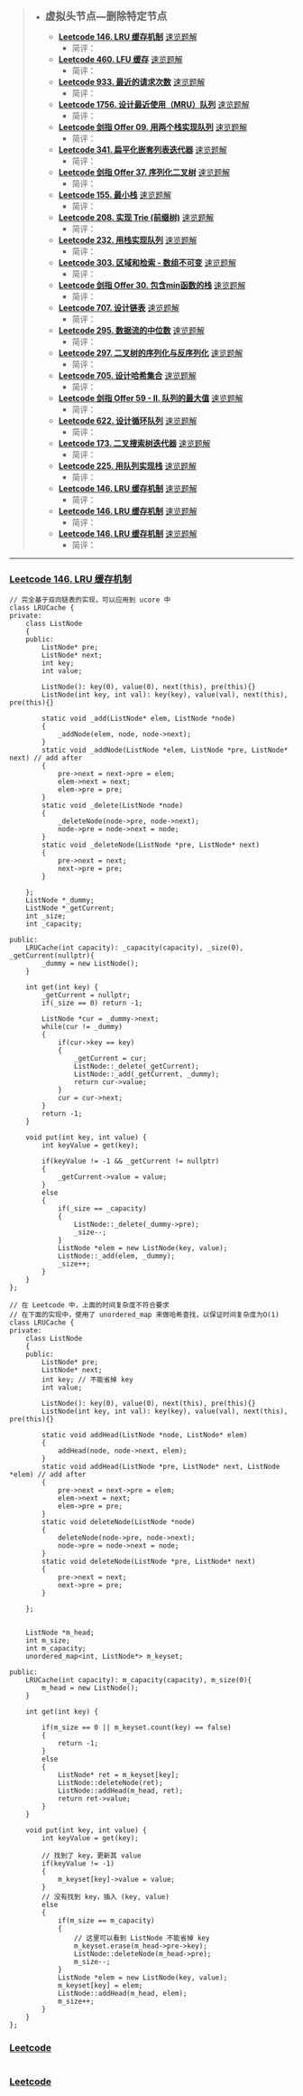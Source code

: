 >
> - <font size=4>**虚拟头节点—删除特定节点**</font>
>
>   - **[Leetcode 146. LRU 缓存机制](https://leetcode-cn.com/problems/lru-cache/)** [速览题解](#146)
>     - 简评：
>   - **[Leetcode 460. LFU 缓存](https://leetcode-cn.com/problems/lfu-cache/)** [速览题解](#460)
>     - 简评：
>   - **[Leetcode 933. 最近的请求次数](https://leetcode-cn.com/problems/number-of-recent-calls/)** [速览题解](#933)
>     - 简评：
>   - **[Leetcode 1756. 设计最近使用（MRU）队列](https://leetcode-cn.com/problems/design-most-recently-used-queue/)** [速览题解](#1756)
>     - 简评：
>   - **[Leetcode 剑指 Offer 09. 用两个栈实现队列](https://leetcode-cn.com/problems/yong-liang-ge-zhan-shi-xian-dui-lie-lcof/)** [速览题解](#09)
>     - 简评：
>   - **[Leetcode 341. 扁平化嵌套列表迭代器](https://leetcode-cn.com/problems/flatten-nested-list-iterator/)** [速览题解](#341)
>     - 简评：
>   - **[Leetcode 剑指 Offer 37. 序列化二叉树](https://leetcode-cn.com/problems/xu-lie-hua-er-cha-shu-lcof/)** [速览题解](#146)
>     - 简评：
>   - **[Leetcode 155. 最小栈](https://leetcode-cn.com/problems/min-stack/)** [速览题解](#155)
>     - 简评：
>   - **[Leetcode 208. 实现 Trie (前缀树)](https://leetcode-cn.com/problems/implement-trie-prefix-tree/)** [速览题解](#146)
>     - 简评：
>   - **[Leetcode 232. 用栈实现队列](https://leetcode-cn.com/problems/implement-queue-using-stacks/)** [速览题解](#146)
>     - 简评：
>   - **[Leetcode 303. 区域和检索 - 数组不可变](https://leetcode-cn.com/problems/range-sum-query-immutable/)** [速览题解](#146)
>     - 简评：
>   - **[Leetcode 剑指 Offer 30. 包含min函数的栈](https://leetcode-cn.com/problems/bao-han-minhan-shu-de-zhan-lcof/)** [速览题解](#146)
>     - 简评：
>   - **[Leetcode 707. 设计链表](https://leetcode-cn.com/problems/design-linked-list/)** [速览题解](#146)
>     - 简评：
>   - **[Leetcode 295. 数据流的中位数](https://leetcode-cn.com/problems/find-median-from-data-stream/)** [速览题解](#146)
>     - 简评：
>   - **[Leetcode 297. 二叉树的序列化与反序列化](https://leetcode-cn.com/problems/serialize-and-deserialize-binary-tree/)** [速览题解](#146)
>     - 简评：
>   - **[Leetcode 705. 设计哈希集合](https://leetcode-cn.com/problems/design-hashset/)** [速览题解](#146)
>     - 简评：
>   - **[Leetcode 剑指 Offer 59 - II. 队列的最大值](https://leetcode-cn.com/problems/dui-lie-de-zui-da-zhi-lcof/)** [速览题解](#146)
>     - 简评：
>   - **[Leetcode 622. 设计循环队列](https://leetcode-cn.com/problems/design-circular-queue/)** [速览题解](#146)
>     - 简评：
>   - **[Leetcode 173. 二叉搜索树迭代器](https://leetcode-cn.com/problems/binary-search-tree-iterator/)** [速览题解](#146)
>     - 简评：
>   - **[Leetcode 225. 用队列实现栈](https://leetcode-cn.com/problems/implement-stack-using-queues/)** [速览题解](#146)
>     - 简评：
>   - **[Leetcode 146. LRU 缓存机制](https://leetcode-cn.com/problems/lru-cache/)** [速览题解](#146)
>     - 简评：
>   - **[Leetcode 146. LRU 缓存机制](https://leetcode-cn.com/problems/lru-cache/)** [速览题解](#146)
>     - 简评：
>   - **[Leetcode 146. LRU 缓存机制](https://leetcode-cn.com/problems/lru-cache/)** [速览题解](#146)
>     - 简评：

---

<a id="146"></a>

### [Leetcode 146. LRU 缓存机制](#TopicSummary)

```C++{.line-numbers}
// 完全基于双向链表的实现，可以应用到 ucore 中
class LRUCache {
private:
    class ListNode
    {
    public:
        ListNode* pre;
        ListNode* next;
        int key;
        int value;

        ListNode(): key(0), value(0), next(this), pre(this){}
        ListNode(int key, int val): key(key), value(val), next(this), pre(this){}

        static void _add(ListNode* elem, ListNode *node)
        {
            _addNode(elem, node, node->next);
        }
        static void _addNode(ListNode *elem, ListNode *pre, ListNode* next) // add after
        {
            pre->next = next->pre = elem;
            elem->next = next;
            elem->pre = pre;
        }
        static void _delete(ListNode *node)
        {
            _deleteNode(node->pre, node->next);
            node->pre = node->next = node;
        }
        static void _deleteNode(ListNode *pre, ListNode* next)
        {
            pre->next = next;
            next->pre = pre;
        }
        
    };
    ListNode *_dummy;
    ListNode *_getCurrent;
    int _size;
    int _capacity;

public:
    LRUCache(int capacity): _capacity(capacity), _size(0), _getCurrent(nullptr){
        _dummy = new ListNode();
    }
    
    int get(int key) {
        _getCurrent = nullptr;
        if(_size == 0) return -1;

        ListNode *cur = _dummy->next;
        while(cur != _dummy)
        {
            if(cur->key == key)
            {
                _getCurrent = cur;
                ListNode::_delete(_getCurrent);
                ListNode::_add(_getCurrent, _dummy);
                return cur->value;
            }
            cur = cur->next;
        }
        return -1;
    }
    
    void put(int key, int value) {
        int keyValue = get(key);

        if(keyValue != -1 && _getCurrent != nullptr)
        {
            _getCurrent->value = value;
        }
        else
        {
            if(_size == _capacity)
            {
                ListNode::_delete(_dummy->pre);
                _size--;
            }
            ListNode *elem = new ListNode(key, value);
            ListNode::_add(elem, _dummy);
            _size++;
        }
    }
};

// 在 Leetcode 中，上面的时间复杂度不符合要求
// 在下面的实现中，使用了 unordered_map 来做哈希查找，以保证时间复杂度为O(1)
class LRUCache {
private:
    class ListNode
    {
    public:
        ListNode* pre;
        ListNode* next;
        int key; // 不能省掉 key
        int value;

        ListNode(): key(0), value(0), next(this), pre(this){}
        ListNode(int key, int val): key(key), value(val), next(this), pre(this){}

        static void addHead(ListNode *node, ListNode* elem)
        {
            addHead(node, node->next, elem);
        }
        static void addHead(ListNode *pre, ListNode* next, ListNode *elem) // add after
        {
            pre->next = next->pre = elem;
            elem->next = next;
            elem->pre = pre;
        }
        static void deleteNode(ListNode *node)
        {
            deleteNode(node->pre, node->next);
            node->pre = node->next = node;
        }
        static void deleteNode(ListNode *pre, ListNode* next)
        {
            pre->next = next;
            next->pre = pre;
        }
        
    };


    ListNode *m_head;
    int m_size;
    int m_capacity;
    unordered_map<int, ListNode*> m_keyset;

public:
    LRUCache(int capacity): m_capacity(capacity), m_size(0){
        m_head = new ListNode();
    }
    
    int get(int key) {

        if(m_size == 0 || m_keyset.count(key) == false)
        {
            return -1;
        }
        else
        {
            ListNode* ret = m_keyset[key];
            ListNode::deleteNode(ret);
            ListNode::addHead(m_head, ret);
            return ret->value;
        }
    }
    
    void put(int key, int value) {
        int keyValue = get(key);

        // 找到了 key，更新其 value
        if(keyValue != -1)
        {
            m_keyset[key]->value = value;
        }
        // 没有找到 key，插入 (key, value)
        else
        {
            if(m_size == m_capacity)
            {
                // 这里可以看到 ListNode 不能省掉 key
                m_keyset.erase(m_head->pre->key);
                ListNode::deleteNode(m_head->pre);
                m_size--;
            }
            ListNode *elem = new ListNode(key, value);
            m_keyset[key] = elem;
            ListNode::addHead(m_head, elem);
            m_size++;
        }
    }
};
```

<a id=""></a>

### [Leetcode ](#TopicSummary)

```C++{.line-numbers}

```

<a id=""></a>

### [Leetcode ](#TopicSummary)

```C++{.line-numbers}

```
